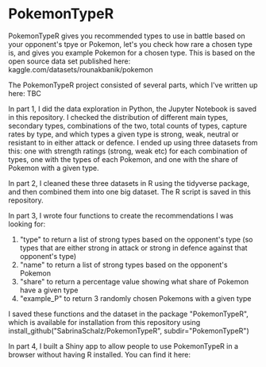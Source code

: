# PokemonTypeR

PokemonTypeR gives you recommended types to use in battle based on your opponent's tpye or Pokemon, let's you check how rare a chosen type is,
and gives you example Pokemon for a chosen type. This is based on the open source data set published here: kaggle.com/datasets/rounakbanik/pokemon

The PokemonTypeR project consisted of several parts, which I've written up here: TBC

In part 1, I did the data exploration in Python, the Jupyter Notebook is saved in this repository. I checked the distribution of different main types,
secondary types, combinations of the two, total counts of types, capture rates by type, and which types a given type is strong, weak, neutral or resistant to
in either attack or defence. I ended up using three datasets from this: one with strength ratings (strong, weak etc) for each combination of types, one with the types of each Pokemon, and one with the share of Pokemon with a given type.

In part 2, I cleaned these three datasets in R using the tidyverse package, and then combined them into one big dataset. The R script is saved in this repository.

In part 3, I wrote four functions to create the recommendations I was looking for:
1. "type" to return a list of strong types based on the opponent's type (so types that are either strong in attack or strong in defence against that opponent's type)
2. "name" to return a list of strong types based on the opponent's Pokemon
3. "share" to return a percentage value showing what share of Pokemon have a given type
4. "example_P" to return 3 randomly chosen Pokemons with a given type

I saved these functions and the dataset in the package "PokemonTypeR", which is available for installation from this repository using install_github("SabrinaSchalz/PokemonTypeR", subdir="PokemonTypeR")

In part 4, I built a Shiny app to allow people to use PokemonTypeR in a browser without having R installed. You can find it here:
